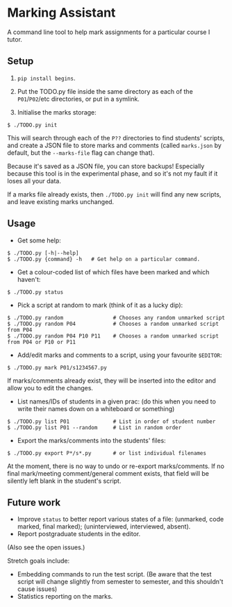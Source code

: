 Marking Assistant
=================

A command line tool to help mark assignments for a particular course I tutor.

## Setup

1. `pip install begins`.

2. Put the TODO.py file inside the same directory as each of the `P01`/`P02`/etc directories, or put in a symlink.

3. Initialise the marks storage:

```
$ ./TODO.py init
```

This will search through each of the `P??` directories to find students' scripts, and create a JSON file to store marks and comments (called `marks.json` by default, but the `--marks-file` flag can change that).

Because it's saved as a JSON file, you can store backups! Especially because this tool is in the experimental phase, and so it's not my fault if it loses all your data.

If a marks file already exists, then `./TODO.py init` will find any new scripts, and leave existing marks unchanged.

## Usage

* Get some help:

```
$ ./TODO.py [-h|--help]
$ ./TODO.py {command} -h   # Get help on a particular command.
```

* Get a colour-coded list of which files have been marked and which haven't:

```
$ ./TODO.py status
```

* Pick a script at random to mark (think of it as a lucky dip):

```
$ ./TODO.py random                # Chooses any random unmarked script
$ ./TODO.py random P04            # Chooses a random unmarked script from P04
$ ./TODO.py random P04 P10 P11    # Chooses a random unmarked script from P04 or P10 or P11
```

* Add/edit marks and comments to a script, using your favourite `$EDITOR`:

```
$ ./TODO.py mark P01/s1234567.py
```

If marks/comments already exist, they will be inserted into the editor and allow you to edit the changes.

* List names/IDs of students in a given prac: (do this when you need to write their names down on a whiteboard or something)

```
$ ./TODO.py list P01              # List in order of student number
$ ./TODO.py list P01 --random     # List in random order
```

* Export the marks/comments into the students' files:

```
$ ./TODO.py export P*/s*.py       # or list individual filenames
```

At the moment, there is no way to undo or re-export marks/comments. If no
final mark/meeting comment/general comment exists, that field will be
silently left blank in the student's script.

## Future work

* Improve `status` to better report various states of a file: (unmarked, code marked, final marked); (uninterviewed, interviewed, absent).
* Report postgraduate students in the editor.

(Also see the open issues.)

Stretch goals include:

* Embedding commands to run the test script. (Be aware that the test script will change slightly from semester to semester, and this shouldn't cause issues)
* Statistics reporting on the marks.
